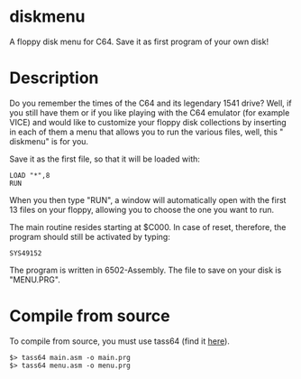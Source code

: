 # diskmenu
A floppy disk menu for C64. Save it as first program of your own disk!

# Description
Do you remember the times of the C64 and its legendary 1541 drive?
Well, if you still have them or if you like playing with the C64 emulator (for example VICE) and would like to customize your floppy disk collections by inserting in each of them a menu that allows you to run the various files, well, this " diskmenu" is for you.

Save it as the first file, so that it will be loaded with:
```
LOAD "*",8
RUN
```

When you then type "RUN", a window will automatically open with the first 13 files on your floppy, allowing you to choose the one you want to run.

The main routine resides starting at $C000. In case of reset, therefore, the program should still be activated by typing:
```
SYS49152
```

The program is written in 6502-Assembly. The file to save on your disk is "MENU.PRG".

# Compile from source
To compile from source, you must use tass64 (find it [here](https://sourceforge.net/projects/tass64/)).
```
$> tass64 main.asm -o main.prg
$> tass64 menu.asm -o menu.prg
```


